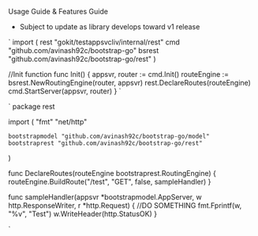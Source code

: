 Usage Guide & Features Guide

- Subject to update as library develops toward v1 release

`
import (
	rest "gokit/testappsvcliv/internal/rest"
	cmd "github.com/avinash92c/bootstrap-go"
	bsrest "github.com/avinash92c/bootstrap-go/rest"
)

//Init function
func Init() {
	appsvr, router := cmd.Init()
	routeEngine := bsrest.NewRoutingEngine(router, appsvr)
	rest.DeclareRoutes(routeEngine)
	cmd.StartServer(appsvr, router)
}
`

`
package rest

import (
	"fmt"
	"net/http"

	bootstrapmodel "github.com/avinash92c/bootstrap-go/model"
	bootstraprest "github.com/avinash92c/bootstrap-go/rest"
)

func DeclareRoutes(routeEngine bootstraprest.RoutingEngine) {
	routeEngine.BuildRoute("/test", "GET", false, sampleHandler)
}

func sampleHandler(appsvr *bootstrapmodel.AppServer, w http.ResponseWriter, r *http.Request) {
	//DO SOMETHING
	fmt.Fprintf(w, "%v", "Test")
	w.WriteHeader(http.StatusOK)
}

`